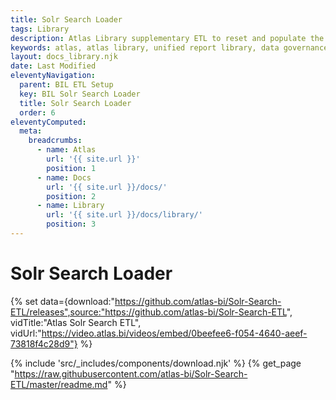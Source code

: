 ```yaml
---
title: Solr Search Loader
tags: Library
description: Atlas Library supplementary ETL to reset and populate the main website search. The etl to keeps search results fresh as new documentation is added.
keywords: atlas, atlas library, unified report library, data governance, database, etl, solr, apache solr, search, advanced search
layout: docs_library.njk
date: Last Modified
eleventyNavigation:
  parent: BIL ETL Setup
  key: BIL Solr Search Loader
  title: Solr Search Loader
  order: 6
eleventyComputed:
  meta:
    breadcrumbs:
      - name: Atlas
        url: '{{ site.url }}'
        position: 1
      - name: Docs
        url: '{{ site.url }}/docs/'
        position: 2
      - name: Library
        url: '{{ site.url }}/docs/library/'
        position: 3
---
```


# Solr Search Loader

{% set data={download:"https://github.com/atlas-bi/Solr-Search-ETL/releases",source:"https://github.com/atlas-bi/Solr-Search-ETL", vidTitle:"Atlas Solr Search ETL", vidUrl:"https://video.atlas.bi/videos/embed/0beefee6-f054-4640-aeef-73818f4c28d9"} %}

{% include 'src/_includes/components/download.njk' %}
{% get_page "https://raw.githubusercontent.com/atlas-bi/Solr-Search-ETL/master/readme.md" %}
